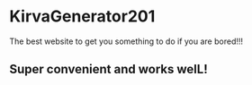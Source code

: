 # KirvaGenerator201
The best website to get you something to do if you are bored!!!
## Super convenient and works welL!
